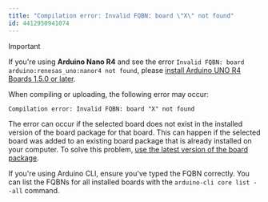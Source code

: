 ```yaml
---
title: "Compilation error: Invalid FQBN: board \"X\" not found"
id: 4412950941074
---
```


> [!IMPORTANT]
> If you're using **Arduino Nano R4** and see the error `Invalid FQBN: board arduino:renesas_uno:nanor4 not found`, please [install Arduino UNO R4 Boards 1.5.0 or later](https://support.arduino.cc/hc/en-us/articles/4404691106066-How-to-update-the-core-of-your-Arduino-Board).

When compiling or uploading, the following error may occur:

```
Compilation error: Invalid FQBN: board "X" not found
```

The error can occur if the selected board does not exist in the installed version of the board package for that board. This can happen if the selected board was added to an existing board package that is already installed on your computer. To solve this problem, [use the latest version of the board package](https://support.arduino.cc/hc/en-us/articles/4404691106066-How-to-update-the-core-of-your-Arduino-Board).

If you're using Arduino CLI, ensure you've typed the FQBN correctly. You can list the FQBNs for all installed boards with the `arduino-cli core list --all` command.
